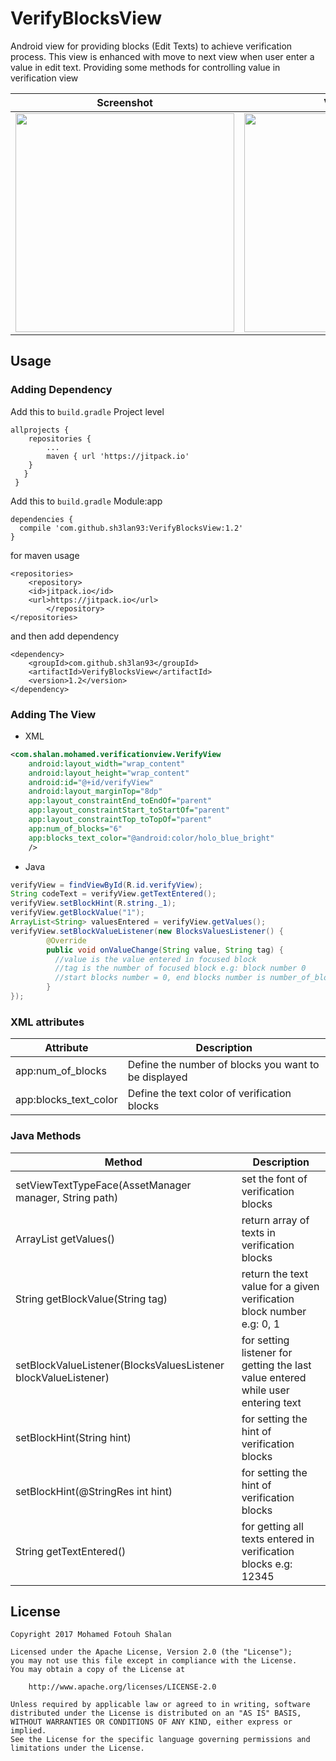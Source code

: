 # VerifyBlocksView
Android view for providing blocks (Edit Texts) to achieve verification process.
This view is enhanced with move to next view when user enter a value in edit text. Providing some methods for controlling value in verification view 

|Screenshot|Video Demo|
|---|---|
|<img src="https://github.com/sh3lan93/VerifyBlocksView/blob/master/device-2017-11-23-145733.png" width="350">|<img src="https://github.com/sh3lan93/VerifyBlocksView/blob/master/device_gif.gif" width="350">|

## Usage
### Adding Dependency 
Add this to ```build.gradle``` Project level 
```
allprojects {
	repositories {
		...
		maven { url 'https://jitpack.io' 
    }
   }
 }
```
Add this to ``` build.gradle ``` Module:app
```
dependencies {
  compile 'com.github.sh3lan93:VerifyBlocksView:1.2'
}
```

for maven usage
```
<repositories>
    <repository>
    <id>jitpack.io</id>
    <url>https://jitpack.io</url>
		</repository>
</repositories>
```
and then add dependency
```
<dependency>
    <groupId>com.github.sh3lan93</groupId>
    <artifactId>VerifyBlocksView</artifactId>
    <version>1.2</version>
</dependency>
```
### Adding The View
- XML
```xml
<com.shalan.mohamed.verificationview.VerifyView
    android:layout_width="wrap_content"
    android:layout_height="wrap_content"
    android:id="@+id/verifyView"
    android:layout_marginTop="8dp"
    app:layout_constraintEnd_toEndOf="parent"
    app:layout_constraintStart_toStartOf="parent"
    app:layout_constraintTop_toTopOf="parent"
    app:num_of_blocks="6"
    app:blocks_text_color="@android:color/holo_blue_bright"
    />
```
- Java
```java
verifyView = findViewById(R.id.verifyView);
String codeText = verifyView.getTextEntered();
verifyView.setBlockHint(R.string._1);
verifyView.getBlockValue("1");
ArrayList<String> valuesEntered = verifyView.getValues();
verifyView.setBlockValueListener(new BlocksValuesListener() {
        @Override
        public void onValueChange(String value, String tag) {
          //value is the value entered in focused block
          //tag is the number of focused block e.g: block number 0
          //start blocks number = 0, end blocks number is number_of_blocks - 1
        }
});
```
### XML attributes
|Attribute|Description|
|---|---|
|app:num_of_blocks| Define the number of blocks you want to be displayed|
|app:blocks_text_color| Define the text color of verification blocks|

### Java Methods
|Method|Description|
|---|---|
|setViewTextTypeFace(AssetManager manager, String path)| set the font of verification blocks |
|ArrayList<String> getValues() | return array of texts in verification blocks |
|String getBlockValue(String tag) | return the text value for a given verification block number e.g: 0, 1|
|setBlockValueListener(BlocksValuesListener blockValueListener)| for setting listener for getting the last value entered while user entering text|
|setBlockHint(String hint)| for setting the hint of verification blocks|
|setBlockHint(@StringRes int hint)| for setting the hint of verification blocks|
|String getTextEntered()| for getting all texts entered in verification blocks e.g: 12345| 
  
## License

```
Copyright 2017 Mohamed Fotouh Shalan

Licensed under the Apache License, Version 2.0 (the "License");
you may not use this file except in compliance with the License.
You may obtain a copy of the License at

    http://www.apache.org/licenses/LICENSE-2.0

Unless required by applicable law or agreed to in writing, software
distributed under the License is distributed on an "AS IS" BASIS,
WITHOUT WARRANTIES OR CONDITIONS OF ANY KIND, either express or implied.
See the License for the specific language governing permissions and
limitations under the License.
```
